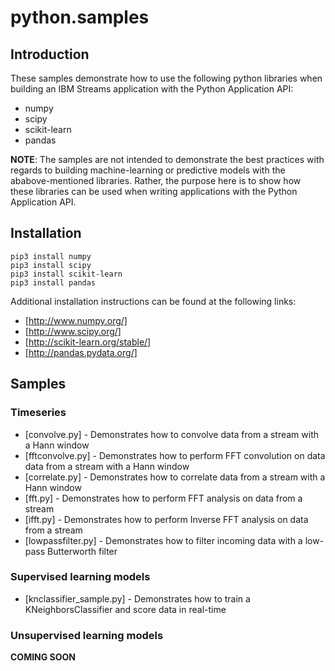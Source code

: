 # python.samples

## Introduction

These samples demonstrate how to use the following python libraries when building an IBM Streams application with the Python Application API:

 * numpy
 * scipy
 * scikit-learn
 * pandas

**NOTE**: The samples are not intended to demonstrate the best practices with regards to building machine-learning or predictive models with the ababove-mentioned libraries. Rather, the purpose here is to show how these libraries can be used when writing applications with the Python Application API.


## Installation

    pip3 install numpy
    pip3 install scipy
    pip3 install scikit-learn
    pip3 install pandas

Additional installation instructions can be found at the following links: 

 * [http://www.numpy.org/]
 * [http://www.scipy.org/] 
 * [http://scikit-learn.org/stable/]
 * [http://pandas.pydata.org/]


## Samples

### Timeseries

 * [convolve.py] - Demonstrates how to convolve data from a stream with a Hann window
 * [fftconvolve.py] - Demonstrates how to perform FFT convolution on data data from a stream with a Hann window
 * [correlate.py] - Demonstrates how to correlate data from a stream with a Hann window 
 * [fft.py] - Demonstrates how to perform FFT analysis on data from a stream
 * [ifft.py] - Demonstrates how to perform Inverse FFT analysis on data from a stream
 * [lowpassfilter.py] - Demonstrates how to filter incoming data with a low-pass Butterworth filter

### Supervised learning models
 * [knclassifier_sample.py] - Demonstrates how to train a KNeighborsClassifier and score data in real-time


### Unsupervised learning models

**COMING SOON**

